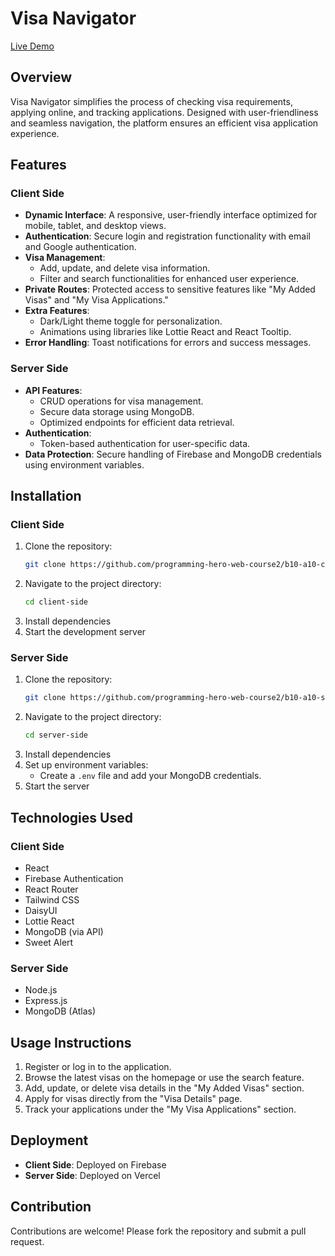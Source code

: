 # Visa Navigator

[Live Demo](https://b10a10-83ee8.web.app/)

## Overview

Visa Navigator simplifies the process of checking visa requirements, applying online, and tracking applications. Designed with user-friendliness and seamless navigation, the platform ensures an efficient visa application experience.

## Features

### Client Side
- **Dynamic Interface**: A responsive, user-friendly interface optimized for mobile, tablet, and desktop views.
- **Authentication**: Secure login and registration functionality with email and Google authentication.
- **Visa Management**:
  - Add, update, and delete visa information.
  - Filter and search functionalities for enhanced user experience.
- **Private Routes**: Protected access to sensitive features like "My Added Visas" and "My Visa Applications."
- **Extra Features**:
  - Dark/Light theme toggle for personalization.
  - Animations using libraries like Lottie React and React Tooltip.
- **Error Handling**: Toast notifications for errors and success messages.

### Server Side
- **API Features**:
  - CRUD operations for visa management.
  - Secure data storage using MongoDB.
  - Optimized endpoints for efficient data retrieval.
- **Authentication**:
  - Token-based authentication for user-specific data.
- **Data Protection**: Secure handling of Firebase and MongoDB credentials using environment variables.

## Installation

### Client Side
1. Clone the repository:
   ```bash
   git clone https://github.com/programming-hero-web-course2/b10-a10-client-side-jubayer98.git
   ```
2. Navigate to the project directory:
   ```bash
   cd client-side
   ```
3. Install dependencies
4. Start the development server


### Server Side
1. Clone the repository:
   ```bash
   git clone https://github.com/programming-hero-web-course2/b10-a10-server-side-jubayer98.git
2. Navigate to the project directory:
   ```bash
   cd server-side
   ```
3. Install dependencies
4. Set up environment variables:
   - Create a `.env` file and add your MongoDB credentials.
5. Start the server

## Technologies Used

### Client Side
- React
- Firebase Authentication
- React Router
- Tailwind CSS
- DaisyUI
- Lottie React
- MongoDB (via API)
- Sweet Alert

### Server Side
- Node.js
- Express.js
- MongoDB (Atlas)

## Usage Instructions
1. Register or log in to the application.
2. Browse the latest visas on the homepage or use the search feature.
3. Add, update, or delete visa details in the "My Added Visas" section.
4. Apply for visas directly from the "Visa Details" page.
5. Track your applications under the "My Visa Applications" section.

## Deployment
- **Client Side**: Deployed on Firebase
- **Server Side**: Deployed on Vercel

## Contribution
Contributions are welcome! Please fork the repository and submit a pull request.

